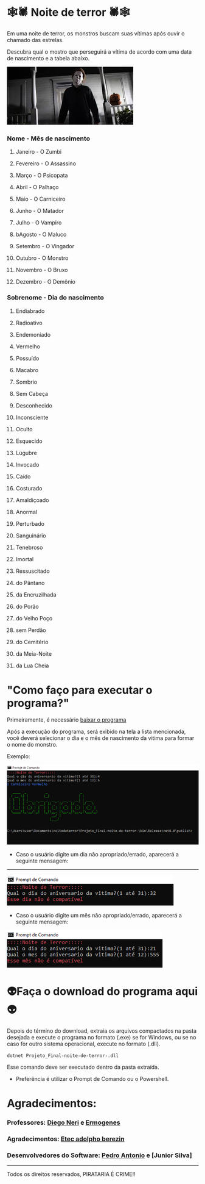 # 🕸🕷 Noite de terror 🕷🕸
Em uma noite de terror, os monstros buscam suas vítimas após ouvir o chamado das estrelas.

Descubra qual o mostro que perseguirá a vítima de acordo com uma data de nascimento e a tabela abaixo.

![Execução00](imagem.png)

### Nome - Mês de nascimento

1. Janeiro - O Zumbi

2. Fevereiro -	O Assassino

3. Março -	O Psicopata

4. Abril -	O Palhaço

5. Maio -	O Carniceiro

6. Junho -	O Matador

7. Julho -	O Vampiro

8. bAgosto - O Maluco

9. Setembro -	O Vingador

10. Outubro	- O Monstro

11. Novembro  -	O Bruxo

12. Dezembro  -	O Demônio

### Sobrenome - Dia do nascimento

1.	Endiabrado

2.	Radioativo

3.	Endemoniado

4.	Vermelho

5.	Possuído

6.	Macabro

7.	Sombrio

8.	Sem Cabeça

9.	Desconhecido

10.	Inconsciente

11.	Oculto

12.	Esquecido

13.	Lúgubre

14.	Invocado

15.	Caído

16.	Costurado

17.	Amaldiçoado

18.	Anormal

19.	Perturbado

20.	Sanguinário

21.	Tenebroso

22.	Imortal

23.	Ressuscitado

24.	do Pântano

25.	da Encruzilhada

26.	do Porão

27.	do Velho Poço

28.	sem Perdão

29.	do Cemitério

30.	da Meia-Noite

31.	da Lua Cheia

# "Como faço para executar o programa?"

Primeiramente, é necessário [baixar o programa](dist/projetofinal.zip)

Após a execução do programa, será exibido na tela a lista mencionada, você deverá selecionar o dia e o mês de nascimento da vitima para formar o nome do monstro.

Exemplo:

![Execução2](image.png)

- Caso o usuário digite um dia não apropriado/errado, aparecerá a seguinte mensagem:

---

![Execução3](image-1.png)

- Caso o usuário digite um mês não apropriado/errado, aparecerá a seguinte mensagem:

![Execução3](image-2.png)

# 👽Faça o download do programa aqui👽


Depois do término do download, extraia os arquivos compactados na pasta desejada e execute o programa no formato (.exe) se for Windows, ou se no caso for outro sistema operacional, execute no formato (.dll).

```
dotnet Projeto_Final-noite-de-terror-.dll

```
Esse comando deve ser executado dentro da pasta extraída.

- Preferência é utilizar o Prompt de Comando ou o Powershell.


# Agradecimentos:

 ### Professores: [Diego Neri](https://github.com/diegoneri) e [Ermogenes](https://github.com/ermogenes/ermogenes)
 
### Agradecimentos: [Etec adolpho berezin](https://www.cps.sp.gov.br/etecs/etec-adolpho-berezin/)

### Desenvolvedores do Software: [Pedro Antonio](https://github.com/pedrosouza2206) e [Junior Silva]

---

Todos os direitos reservados, PIRATARIA É CRIME!!